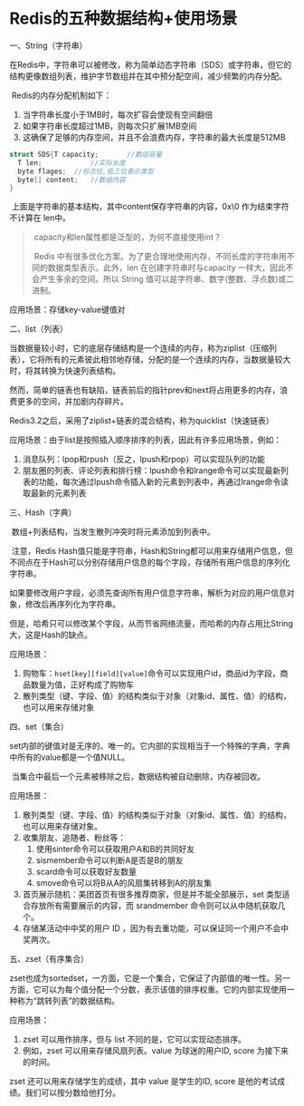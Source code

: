 # Redis的五种数据结构+使用场景

一、String（字符串）

​	在Redis中，字符串可以被修改，称为简单动态字符串（SDS）或字符串，但它的结构更像数组列表，维护字节数组并在其中预分配空间，减少频繁的内存分配。

​	Redis的内存分配机制如下：

1. 当字符串长度小于1MB时，每次扩容会使现有空间翻倍
2. 如果字符串长度超过1MB，则每次只扩展1MB空间
3. 这确保了足够的内存空间，并且不会浪费内存，字符串的最大长度是512MB

```C++
struct SDS{T capacity;       //数组容量
  T len;            //实际长度
  byte flages;  //标志位,低三位表示类型
  byte[] content;   //数组内容
}
```

​	上面是字符串的基本结构，其中content保存字符串的内容，0x\0 作为结束字符不计算在 len中。

> ​	capacity和len属性都是泛型的，为何不直接使用int？
>
> ​	Redis 中有很多优化方案。为了更合理地使用内存，不同长度的字符串用不同的数据类型表示。此外，len 在创建字符串时与capacity 一样大，因此不会产生多余的空间。所以 String 值可以是字符串、数字(整数、浮点数)或二进制。
>

应用场景：存储key-value键值对

二、list（列表）

​	当数据量较小时，它的底层存储结构是一个连续的内存，称为ziplist（压缩列表），它将所有的元素彼此相邻地存储，分配的是一个连续的内存，当数据量较大时，将其转换为快速列表结构。

​	然而，简单的链表也有缺陷，链表前后的指针prev和next将占用更多的内存，浪费更多的空间，并加剧内存碎片。

​	Redis3.2之后，采用了ziplist+链表的混合结构，称为quicklist（快速链表）

应用场景：由于list是按照插入顺序排序的列表，因此有许多应用场景，例如：

1. 消息队列：lpop和rpush（反之，lpush和rpop）可以实现队列的功能
2. 朋友圈的列表、评论列表和排行榜：lpush命令和lrange命令可以实现最新列表的功能，每次通过lpush命令插入新的元素到列表中，再通过lrange命令读取最新的元素列表

三、Hash（字典）

​	数组+列表结构，当发生散列冲突时将元素添加到列表中。

​	注意，Redis Hash值只能是字符串，Hash和String都可以用来存储用户信息，但不同点在于Hash可以分别存储用户信息的每个字段，存储所有用户信息的序列化字符串。

​	如果要修改用户字段，必须先查询所有用户信息字符串，解析为对应的用户信息对象，修改后再序列化为字符串。

​	但是，哈希只可以修改某个字段，从而节省网络流量，而哈希的内存占用比String大，这是Hash的缺点。

应用场景：

1. 购物车：`hset[key][field][value]`命令可以实现用户id，商品id为字段，商品数量为值，正好构成了购物车
2. 散列类型（键、字段、值）的结构类似于对象（对象id、属性、值）的结构，也可以用来存储对象

四、set（集合）

​	set内部的键值对是无序的、唯一的。它内部的实现相当于一个特殊的字典，字典中所有的value都是一个值NULL。

​	当集合中最后一个元素被移除之后，数据结构被自动删除，内存被回收。

应用场景：

1. 散列类型（键、字段、值）的结构类似于对象（对象id、属性、值）的结构，也可以用来存储对象。
2. 收集朋友、追随者、粉丝等：
   1. 使用sinter命令可以获取用户A和B的共同好友
   2. sismember命令可以判断A是否是B的朋友
   3. scard命令可以获取好友数量
   4. smove命令可以将B从A的风扇集转移到A的朋友集
3. 首页展示随机：美团首页有很多推荐商家，但是并不能全部展示，set 类型适合存放所有需要展示的内容，而 srandmember 命令则可以从中随机获取几个。
4. 存储某活动中中奖的用户 ID ，因为有去重功能，可以保证同一个用户不会中奖两次。

五、zset（有序集合）

​	zset也成为sortedset，一方面，它是一个集合，它保证了内部值的唯一性。另一方面，它可以为每个值分配一个分数，表示该值的排序权重。它的内部实现使用一种称为“跳转列表”的数据结构。

应用场景：

1. zset 可以用作排序，但与 list 不同的是，它可以实现动态排序。
2. 例如，zset 可以用来存储风扇列表。value 为球迷的用户ID, score 为接下来的时间。

zset 还可以用来存储学生的成绩，其中 value 是学生的ID, score 是他的考试成绩。我们可以按分数给他打分。